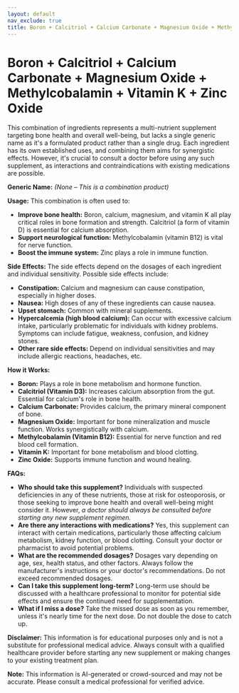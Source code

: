 ```yaml
---
layout: default
nav_exclude: true
title: Boron + Calcitriol + Calcium Carbonate + Magnesium Oxide + Methylcobalamin + Vitamin K + Zinc Oxide
---
```


# Boron + Calcitriol + Calcium Carbonate + Magnesium Oxide + Methylcobalamin + Vitamin K + Zinc Oxide

This combination of ingredients represents a multi-nutrient supplement targeting bone health and overall well-being, but lacks a single generic name as it's a formulated product rather than a single drug.  Each ingredient has its own established uses, and combining them aims for synergistic effects.  However, it's crucial to consult a doctor before using any such supplement, as interactions and contraindications with existing medications are possible.

**Generic Name:**  *(None – This is a combination product)*


**Usage:**  This combination is often used to:

* **Improve bone health:** Boron, calcium, magnesium, and vitamin K all play critical roles in bone formation and strength.  Calcitriol (a form of vitamin D) is essential for calcium absorption.
* **Support neurological function:** Methylcobalamin (vitamin B12) is vital for nerve function.
* **Boost the immune system:** Zinc plays a role in immune function.


**Side Effects:** The side effects depend on the dosages of each ingredient and individual sensitivity.  Possible side effects include:

* **Constipation:** Calcium and magnesium can cause constipation, especially in higher doses.
* **Nausea:**  High doses of any of these ingredients can cause nausea.
* **Upset stomach:**  Common with mineral supplements.
* **Hypercalcemia (high blood calcium):**  Can occur with excessive calcium intake, particularly problematic for individuals with kidney problems.  Symptoms can include fatigue, weakness, confusion, and kidney stones.
* **Other rare side effects:**  Depend on individual sensitivities and may include allergic reactions, headaches, etc.


**How it Works:**

* **Boron:** Plays a role in bone metabolism and hormone function.
* **Calcitriol (Vitamin D3):**  Increases calcium absorption from the gut.  Essential for calcium's role in bone health.
* **Calcium Carbonate:** Provides calcium, the primary mineral component of bone.
* **Magnesium Oxide:**  Important for bone mineralization and muscle function. Works synergistically with calcium.
* **Methylcobalamin (Vitamin B12):**  Essential for nerve function and red blood cell formation.
* **Vitamin K:**  Important for bone metabolism and blood clotting.
* **Zinc Oxide:**  Supports immune function and wound healing.


**FAQs:**

* **Who should take this supplement?**  Individuals with suspected deficiencies in any of these nutrients, those at risk for osteoporosis, or those seeking to improve bone health and overall well-being might consider it.  However, *a doctor should always be consulted before starting any new supplement regimen.*
* **Are there any interactions with medications?** Yes, this supplement can interact with certain medications, particularly those affecting calcium metabolism, kidney function, or blood clotting.  Consult your doctor or pharmacist to avoid potential problems.
* **What are the recommended dosages?**  Dosages vary depending on age, sex, health status, and other factors.  Always follow the manufacturer's instructions or your doctor's recommendations.  Do not exceed recommended dosages.
* **Can I take this supplement long-term?**  Long-term use should be discussed with a healthcare professional to monitor for potential side effects and ensure the continued need for supplementation.
* **What if I miss a dose?**  Take the missed dose as soon as you remember, unless it's nearly time for the next dose.  Do not double the dose to catch up.


**Disclaimer:** This information is for educational purposes only and is not a substitute for professional medical advice.  Always consult with a qualified healthcare provider before starting any new supplement or making changes to your existing treatment plan.


**Note:** This information is AI-generated or crowd-sourced and may not be accurate. Please consult a medical professional for verified advice.